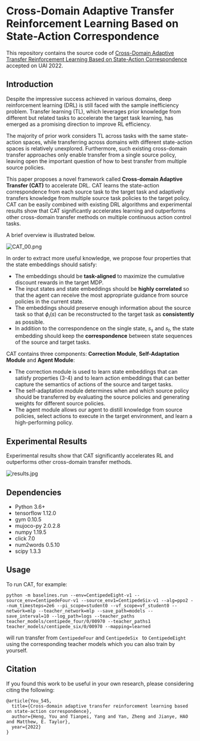 # Cross-Domain Adaptive Transfer Reinforcement Learning Based on State-Action Correspondence

This repository contains the source code of [Cross-Domain Adaptive Transfer Reinforcement Learning Based on State-Action Correspondence](https://arxiv.org/abs/2010.07494) accepted on UAI 2022. 

## Introduction

Despite the impressive success achieved in various domains, deep reinforcement learning (DRL) is still faced with the sample inefficiency problem. Transfer learning (TL), which leverages prior knowledge from different but related tasks to accelerate the target task learning, has emerged as a promising direction to improve RL efficiency. 

The majority of prior work considers TL across tasks with the same state-action spaces, while transferring across domains with different state-action spaces is relatively unexplored. Furthermore, such existing cross-domain transfer approaches only enable transfer from a single source policy, leaving open the important question of how to best transfer from multiple source policies. 

This paper proposes a novel framework called **Cross-domain Adaptive Transfer (CAT)** to accelerate DRL. CAT learns the state-action correspondence from each source task to the target task and adaptively transfers knowledge from multiple source task policies to the target policy. CAT can be easily combined with existing DRL algorithms and experimental results show that CAT significantly accelerates learning and outperforms other cross-domain transfer methods on multiple continuous action control tasks.

A brief overview is illustrated below.

![CAT_00.png](https://s2.loli.net/2022/06/06/lpJjAaGKVOutHx9.png)

In order to extract more useful knowledge, we propose four properties that the state embeddings should satisfy:

- The embeddings should be **task-aligned** to maximize the cumulative discount rewards in the target MDP. 
- The input states and state embeddings should be **highly correlated** so that the agent can receive the most appropriate guidance from source policies in the current state.
- The embeddings should preserve enough information about the source task so that $\phi_i(s)$ can be reconstructed to the target task as **consistently** as possible.
- In addition to the correspondence on the single state, $s_s$ and $s_t$, the state embedding should keep the **correspondence** between state sequences of the source and target tasks.

CAT contains three components: **Correction Module**, **Self-Adaptation Module** and **Agent Module**:

- The correction module is used to learn state embeddings that can satisfy properties (3-4) and to learn action embeddings that can better capture the semantics of actions of the source and target tasks.
- The self-adaptation module determines when and which source policy should be transferred by evaluating the source policies and generating weights for different source policies.
- The agent module allows our agent to distill knowledge from source policies, select actions to execute in the target environment, and learn a high-performing policy.

## Experimental Results

Experimental results show that CAT significantly accelerates RL and outperforms other cross-domain transfer methods.

![results.jpg](https://s2.loli.net/2022/06/16/DpSEYRIMr7vxu1s.png)

## Dependencies

- Python 3.6+
- tensorflow 1.12.0
- gym 0.10.5
- mujoco-py 2.0.2.8
- numpy 1.19.5
- click 7.0
- num2words 0.5.10
- scipy 1.3.3

## Usage

To run CAT, for example:

```eval
python -m baselines.run --env=CentipedeEight-v1 --source_env=CentipedeFour-v1 --source_env1=CentipedeSix-v1 --alg=ppo2 --num_timesteps=2e6 --pi_scope=student0 --vf_scope=vf_student0 --network=mlp --teacher_network=mlp --save_path=models --save_interval=10 --log_path=logs --teacher_paths teacher_models/centipede_four/0/00970 --teacher_paths1 teacher_models/centipede_six/0/00970 --mapping=learned

```

will run transfer from `CentipedeFour` and `CentipedeSix ` to `CentipedeEight` using the corresponding teacher models which you can also train by yourself. 

## Citation

If you found this work to be useful in your own research, please considering citing the following:

```
@article{You_545,
  title={Cross-domain adaptive transfer reinforcement learning based on state-action correspondence},
  author={Heng, You and Tianpei, Yang and Yan, Zheng and Jianye, HAO and Matthew, E. Taylor},
  year={2022}
}
```

